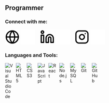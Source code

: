 <!-- # Cheers 👋 -->

<!-- <div align="center">
  <img src="https://media0.giphy.com/media/sRFEa8lbeC7zbcIZZR/giphy.gif" height="190px" width="100%"/>
</div> 
-->

<!-- ## I'm a Student -->

## Programmer

<!--
- 🌱 I’m currently learning Javascript & Golang
- 🥅 Goals: Software Engineer
- ⚡ Hobby: I love to code and playing some games
-->

<!--
<img alt="hokkyar's GitHub Stats" src="https://github-readme-stats.vercel.app/api?username=hokkyar&show_icons=true&hide_border=false&title_color=ff652f&icon_color=FFE400&bg_color=09131B&text_color=ffffff&border_color=0c1a25" />
-->

### Connect with me:

[![website](./img/globe-light.svg)](https://hokkyar.github.io/#gh-light-mode-only)
[![website](./img/globe-dark.svg)](https://hokkyar.github.io/#gh-dark-mode-only)
&nbsp;&nbsp;
[![website](./img/linkedin-light.svg)](https://www.linkedin.com/in/hokkyaryasta/#gh-light-mode-only)
[![website](./img/linkedin-dark.svg)](https://www.linkedin.com/in/hokkyaryasta/#gh-dark-mode-only)
&nbsp;&nbsp;
[![website](./img/instagram-light.svg)](https://www.instagram.com/hokky_ar#gh-light-mode-only)
[![website](./img/instagram-dark.svg)](https://www.instagram.com/hokky_ar#gh-dark-mode-only)

### Languages and Tools:

<img align="left" alt="Visual Studio Code" width="26px" src="https://cdn.jsdelivr.net/gh/devicons/devicon/icons/vscode/vscode-original.svg" style="padding-right:10px;" />
<img align="left" alt="HTML5" width="26px" src="https://cdn.jsdelivr.net/gh/devicons/devicon/icons/html5/html5-original.svg" style="padding-right:10px;" />
<img align="left" alt="CSS3" width="26px" src="https://cdn.jsdelivr.net/gh/devicons/devicon/icons/css3/css3-original.svg" style="padding-right:10px;" />
<img align="left" alt="JavaScript" width="26px" src="https://cdn.jsdelivr.net/gh/devicons/devicon/icons/javascript/javascript-original.svg" style="padding-right:10px;" />
<img align="left" alt="React" width="26px" src="https://cdn.jsdelivr.net/gh/devicons/devicon/icons/react/react-original.svg" style="padding-right:10px;" />
<img align="left" alt="Node.js" width="26px" src="https://cdn.jsdelivr.net/gh/devicons/devicon/icons/nodejs/nodejs-original.svg" style="padding-right:10px;" />
<img align="left" alt="MySQL" width="26px" src="https://cdn.jsdelivr.net/gh/devicons/devicon/icons/mysql/mysql-original.svg" style="padding-right:10px;" />
<img align="left" alt="Git" width="26px" src="https://cdn.jsdelivr.net/gh/devicons/devicon/icons/git/git-original.svg" style="padding-right:10px;" />
<img align="left" alt="GitHub" width="26px" src="https://user-images.githubusercontent.com/3369400/139448065-39a229ba-4b06-434b-bc67-616e2ed80c8f.png" style="padding-right:10px;" />

<br />

[website]: https://hokkyar.github.io/
[instagram]: https://www.instagram.com/hokky_ar
[linkedin]: https://www.linkedin.com/in/hokkyaryasta/
